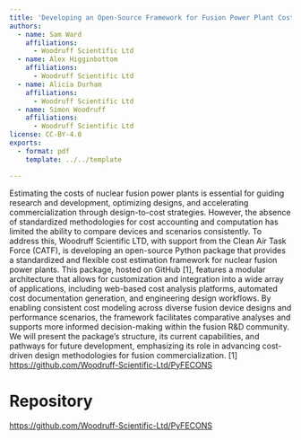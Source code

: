```yaml
---
title: 'Developing an Open-Source Framework for Fusion Power Plant Cost Estimation'
authors:
  - name: Sam Ward
    affiliations:
      - Woodruff Scientific Ltd
  - name: Alex Higginbottom
    affiliations:
      - Woodruff Scientific Ltd
  - name: Alicia Durham
    affiliations:
      - Woodruff Scientific Ltd
  - name: Simon Woodruff
    affiliations:
      - Woodruff Scientific Ltd
license: CC-BY-4.0
exports:
  - format: pdf
    template: ../../template

---
```


Estimating the costs of nuclear fusion power plants is essential for guiding research and development, optimizing designs, and accelerating commercialization through design-to-cost strategies. However, the absence of standardized methodologies for cost accounting and computation has limited the ability to compare devices and scenarios consistently. To address this, Woodruff Scientific LTD, with support from the Clean Air Task Force (CATF), is developing an open-source Python package that provides a standardized and flexible cost estimation framework for nuclear fusion power plants. This package, hosted on GitHub [1], features a modular architecture that allows for customization and integration into a wide array of applications, including web-based cost analysis platforms, automated cost documentation generation, and engineering design workflows. By enabling consistent cost modeling across diverse fusion device designs and performance scenarios, the framework facilitates comparative analyses and supports more informed decision-making within the fusion R&D community. We will present the package’s structure, its current capabilities, and pathways for future development, emphasizing its role in advancing cost-driven design methodologies for fusion commercialization.
[1] https://github.com/Woodruff-Scientific-Ltd/PyFECONS


# Repository
https://github.com/Woodruff-Scientific-Ltd/PyFECONS


